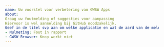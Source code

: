 ```yaml
---
name: Uw voorstel voor verbetering van GWSW Apps
about: 
Graag uw foutmelding of suggesties voor aanpassing
Hiervoor is wel aanmelding bij GitHub noodzakelijk.
Geef in de titel svp aan om welke applicatie en wat de aard van de melding is, bijvoorbeeld:
- Nulmeting: Fout in rapport
- GWSW Browser: Knop werkt niet
---
```

